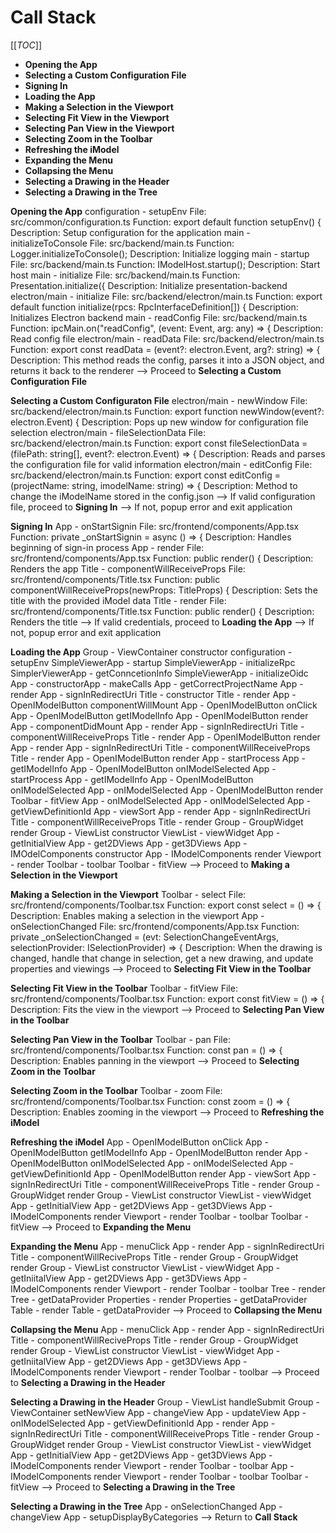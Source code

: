 # **Call Stack**

[[_TOC_]]

- **Opening the App**
- **Selecting a Custom Configuration File**
- **Signing In**
- **Loading the App**
- **Making a Selection in the Viewport**
- **Selecting Fit View in the Viewport**
- **Selecting Pan View in the Viewport**
- **Selecting Zoom in the Toolbar**
- **Refreshing the iModel**
- **Expanding the Menu**
- **Collapsing the Menu**
- **Selecting a Drawing in the Header**
- **Selecting a Drawing in the Tree**

**Opening the App**
configuration - setupEnv
	File: src/common/configuration.ts
	Function: export default function setupEnv() {
	Description: Setup configuration for the application
main - initializeToConsole
	File: src/backend/main.ts
	Function: Logger.initializeToConsole();
	Description: Initialize logging
main - startup
	File: src/backend/main.ts
	Function: IModelHost.startup();
	Description: Start host
main - initialize
	File: src/backend/main.ts
	Function: Presentation.initialize({
	Description: Initialize presentation-backend
electron/main - initialize
	File: src/backend/electron/main.ts
	Function: export default function initialize(rpcs: RpcInterfaceDefinition[]) {
	Description: Initializes Electron backend
main - readConfig
	File: src/backend/main.ts
	Function: ipcMain.on("readConfig", (event: Event, arg: any) => {
	Description: Read config file
electron/main - readData
	File: src/backend/electron/main.ts
	Function: export const readData = (event?: electron.Event, arg?: string) => {
	Description: This method reads the config, parses it into a JSON object, and returns it back to the renderer
--> Proceed to **Selecting a Custom Configuration File**

**Selecting a Custom Configuraton File**
electron/main - newWindow
	File: src/backend/electron/main.ts
	Function: export function newWindow(event?: electron.Event) {
	Description: Pops up new window for configuration file selection
electron/main - fileSelectionData
	File: src/backend/electron/main.ts
	Function: export const fileSelectionData = (filePath: string[], event?: electron.Event) => {
	Description: Reads and parses the configuration file for valid information
electron/main - editConfig
	File: src/backend/electron/main.ts
	Function: export const editConfig = (projectName: string, imodelName: string) => {
	Description: Method to change the iModelName stored in the config.json
--> If valid configuration file, proceed to **Signing In**
--> If not, popup error and exit application

**Signing In**
App - onStartSignin
	File: src/frontend/components/App.tsx
	Function: private _onStartSignin = async () => {
	Description: Handles beginning of sign-in process
App - render
	File: src/frontend/components/App.tsx
	Function: public render() {
	Description: Renders the app
Title - componentWillReceiveProps
	File: src/frontend/components/Title.tsx
	Function: public componentWillReceiveProps(newProps: TitleProps) {
	Description: Sets the title with the provided iModel data
Title - render
	File: src/frontend/components/Title.tsx
	Function: public render() {
	Description: Renders the title
--> If valid credentials, proceed to **Loading the App**
--> If not, popup error and exit application

**Loading the App**
Group - ViewContainer constructor
configuration - setupEnv
SimpleViewerApp - startup
SimpleViewerApp - initializeRpc
SimplerViewerApp - getConncetionInfo
SimpleViewerApp - initializeOidc
App - constructorApp - makeCalls
App - getCorrectProjectName
App - render
App - signInRedirectUri
Title - constructor
Title - render
App - OpenIModelButton componentWillMount
App - OpenIModelButton onClick
App - OpenIModelButton getIModelInfo
App - OpenIModelButton render
App - componentDidMount
App - render
App - signInRedirectUri
Title - componentWillReceiveProps
Title - render
App - OpenIModelButton render
App - render
App - signInRedirectUri
Title - componentWillReceiveProps
Title - render
App - OpenIModelButton render
App - startProcess
App - getIModelInfo
App - OpenIModelButton onIModelSelected
App - startProcess
App - getIModelInfo
App - OpenIModelButton onIModelSelected
App - onIModelSelected
App - OpenIModelButton render
Toolbar - fitView
App - onIModelSelected
App - onIModelSelected
App - getViewDefinitionId
App - viewSort
App - render
App - signInRedirectUri
Title - componentWillReceiveProps
Title - render
Group - GroupWidget render
Group - ViewList constructor
ViewList - viewWidget
App - getInitialView
App - get2DViews
App - get3DViews
App - IMOdelComponents constructor
App - IModelComponents render
Viewport - render
Toolbar - toolbar
Toolbar - fitView
--> Proceed to **Making a Selection in the Viewport**

**Making a Selection in the Viewport**
Toolbar - select
	File: src/frontend/components/Toolbar.tsx
	Function: export const select = () => {
	Description: Enables making a selection in the viewport
App - onSelectionChanged
	File: src/frontend/components/App.tsx
	Function: private _onSelectionChanged = (evt: SelectionChangeEventArgs, selectionProvider: ISelectionProvider) => {
	Description: When the drawing is changed, handle that change in selection, get a new drawing, and update properties and viewings
--> Proceed to **Selecting Fit View in the Toolbar**

**Selecting Fit View in the Toolbar**
Toolbar - fitView
	File: src/frontend/components/Toolbar.tsx
	Function: export const fitView = () => {
	Description: Fits the view in the viewport
--> Proceed to **Selecting Pan View in the Toolbar**

**Selecting Pan View in the Toolbar**
Toolbar - pan
	File: src/frontend/components/Toolbar.tsx
	Function: const pan = () => {
	Description: Enables panning in the viewport
--> Proceed to **Selecting Zoom in the Toolbar**

**Selecting Zoom in the Toolbar**
Toolbar - zoom
	File: src/frontend/components/Toolbar.tsx
	Function: const zoom = () => {
	Description: Enables zooming in the viewport
--> Proceed to **Refreshing the iModel**

**Refreshing the iModel**
App - OpenIModelButton onClick
App - OpenIModelButton getIModelInfo
App - OpenIModelButton render
App - OpenIModelButton onIModelSelected
App - onIModelSelected
App - getViewDefinitionId
App - OpenIModelButton render
App - viewSort
App - signInRedirectUri
Title - componentWillReceiveProps
Title - render
Group - GroupWidget render
Group - ViewList constructor
ViewList - viewWidget
App - getInitialView
App - get2DViews
App - get3DViews
App - IModelComponents render
Viewport - render
Toolbar - toolbar
Toolbar - fitView
--> Proceed to **Expanding the Menu**

**Expanding the Menu**
App - menuClick
App - render
App - signInRedirectUri
Title - componentWillReciveProps
Title - render
Group - GroupWidget render
Group - ViewList constructor
ViewList - viewWidget
App - getIniitalView
App - get2DViews
App - get3DViews
App - IModelComponents render
Viewport - render
Toolbar - toolbar
Tree - render
Tree - getDataProvider
Properties - render
Properties - getDataProvider
Table - render
Table - getDataProvider
--> Proceed to **Collapsing the Menu**

**Collapsing the Menu**
App - menuClick
App - render
App - signInRedirectUri
Title - componentWillReciveProps
Title - render
Group - GroupWidget render
Group - ViewList constructor
ViewList - viewWidget
App - getIniitalView
App - get2DViews
App - get3DViews
App - IModelComponents render
Viewport - render
Toolbar - toolbar
--> Proceed to **Selecting a Drawing in the Header**

**Selecting a Drawing in the Header**
Group - ViewList handleSubmit
Group - ViewContainer setNewView
App - changeView
App - updateView
App - onIModelSelected
App - getViewDefinitionId
App - render
App - signInRedirectUri
Title - componentWillReceiveProps
Title - render
Group - GroupWidget render
Group - ViewList constructor
ViewList - viewWidget
App - getInitialView
App - get2DViews
App - get3DViews
App - IModelComponents render
Viewport - render
Toolbar - toolbar
App - IModelComponents render
Viewport - render
Toolbar - toolbar
Toolbar - fitView
--> Proceed to **Selecting a Drawing in the Tree**

**Selecting a Drawing in the Tree**
App - onSelectionChanged
App - changeView
App - setupDisplayByCategories
--> Return to **Call Stack**
